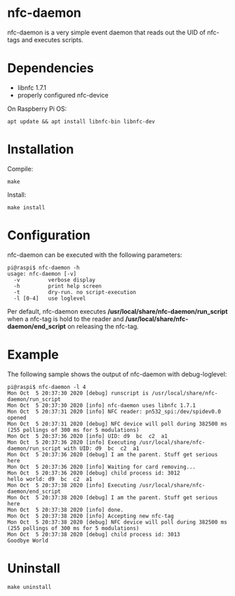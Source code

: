 # nfc-daemon
nfc-daemon is a very simple event daemon that reads out the UID of nfc-tags and executes scripts.

# Dependencies

* libnfc 1.7.1
* properly configured nfc-device

On Raspberry Pi OS:

```
apt update && apt install libnfc-bin libnfc-dev
```

# Installation

Compile:
```
make
```

Install:
```
make install
```

# Configuration

nfc-daemon can be executed with the following parameters:
```
pi@raspi$ nfc-daemon -h
usage: nfc-daemon [-v]
  -v		 verbose display
  -h		 print help screen
  -t		 dry-run. no script-execution
  -l [0-4]	 use loglevel
```

Per default, nfc-daemon executes **/usr/local/share/nfc-daemon/run_script** 
when a nfc-tag is hold to the reader and **/usr/local/share/nfc-daemon/end_script**
on releasing the nfc-tag. 

# Example

The following sample shows the output of nfc-daemon with debug-loglevel:
```
pi@raspi$ nfc-daemon -l 4
Mon Oct  5 20:37:30 2020 [debug] runscript is /usr/local/share/nfc-daemon/run_script
Mon Oct  5 20:37:30 2020 [info] nfc-daemon uses libnfc 1.7.1
Mon Oct  5 20:37:31 2020 [info] NFC reader: pn532_spi:/dev/spidev0.0 opened
Mon Oct  5 20:37:31 2020 [debug] NFC device will poll during 382500 ms (255 pollings of 300 ms for 5 modulations)
Mon Oct  5 20:37:36 2020 [info] UID: d9  bc  c2  a1  
Mon Oct  5 20:37:36 2020 [info] Executing /usr/local/share/nfc-daemon/run_script with UID: d9  bc  c2  a1  
Mon Oct  5 20:37:36 2020 [debug] I am the parent. Stuff get serious here
Mon Oct  5 20:37:36 2020 [info] Waiting for card removing...
Mon Oct  5 20:37:36 2020 [debug] child process id: 3012
hello world: d9  bc  c2  a1
Mon Oct  5 20:37:38 2020 [info] Executing /usr/local/share/nfc-daemon/end_script
Mon Oct  5 20:37:38 2020 [debug] I am the parent. Stuff get serious here
Mon Oct  5 20:37:38 2020 [info] done.
Mon Oct  5 20:37:38 2020 [info] Accepting new nfc-tag
Mon Oct  5 20:37:38 2020 [debug] NFC device will poll during 382500 ms (255 pollings of 300 ms for 5 modulations)
Mon Oct  5 20:37:38 2020 [debug] child process id: 3013
Goodbye World
```

# Uninstall
```
make uninstall
```
